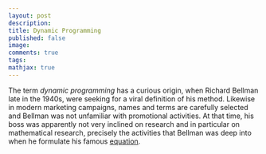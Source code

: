```yaml
---
layout: post
description:
title: Dynamic Programming
published: false
image:
comments: true
tags:
mathjax: true
---
```


The term _dynamic programming_ has a curious origin, when Richard Bellman late in the 1940s, were seeking for a viral definition of his method.
Likewise in modern marketing campaigns, names and terms are carefully selected and Bellman was not unfamiliar with promotional activities.
At that time, his boss was apparently not very inclined on research and in particular on mathematical research, precisely the activities that Bellman was deep into when he formulate his famous [equation](https://en.wikipedia.org/wiki/Bellman_equation).
